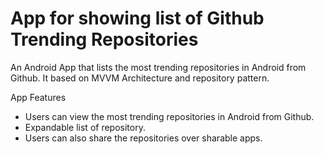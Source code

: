 # App for showing list of Github Trending Repositories

An Android App that lists the most trending repositories in Android from Github.
It based on MVVM Architecture and repository pattern.

App Features
* Users can view the most trending repositories in Android from Github.
* Expandable list of repository.
* Users can also share the repositories over sharable apps.
